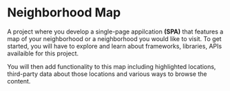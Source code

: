 # Neighborhood Map

A project where you develop a single-page appilcation **(SPA)** that features a map of your neighborhood or a neighborhood you would like to visit. To get started, you will have to explore and learn about frameworks, libraries, APIs availaible for this project.



You will then add functionality to this map including highlighted locations, third-party data about those locations and various ways to browse the content.
